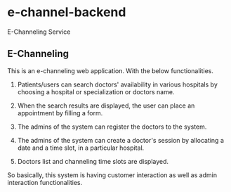 # e-channel-backend
E-Channeling Service
## E-Channeling
This is an e-channeling web application. With the below functionalities.

1. Patients/users can search doctors' availability in various hospitals by choosing a hospital or specialization or doctors name.

2. When the search results are displayed, the user can place an appointment by filling a form.

3. The admins of the system can register the doctors to the system.

4. The admins of the system can create a doctor's session by allocating a date and a time slot, in a particular hospital.

5. Doctors list and channeling time slots are displayed.

So basically, this system is having customer interaction as well as admin interaction functionalities.

